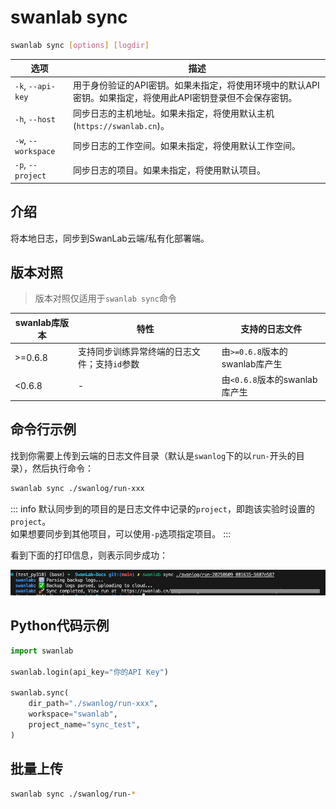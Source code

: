 # swanlab sync

```bash
swanlab sync [options] [logdir]
```

| 选项 | 描述 |
| --- | --- |
| `-k`, `--api-key` | 用于身份验证的API密钥。如果未指定，将使用环境中的默认API密钥。如果指定，将使用此API密钥登录但不会保存密钥。|
| `-h`, `--host` | 同步日志的主机地址。如果未指定，将使用默认主机(`https://swanlab.cn`)。|
| `-w`, `--workspace` | 同步日志的工作空间。如果未指定，将使用默认工作空间。|
| `-p`, `--project` | 同步日志的项目。如果未指定，将使用默认项目。|


## 介绍

将本地日志，同步到SwanLab云端/私有化部署端。

## 版本对照

> 版本对照仅适用于`swanlab sync`命令

| swanlab库版本 | 特性 | 支持的日志文件 |
| --- | --- | --- |
| >=0.6.8 | 支持同步训练异常终端的日志文件；支持`id`参数 | 由`>=0.6.8`版本的swanlab库产生 |
| <0.6.8 | - | 由`<0.6.8`版本的swanlab库产生 |

## 命令行示例

找到你需要上传到云端的日志文件目录（默认是`swanlog`下的以`run-`开头的目录），然后执行命令：

```bash
swanlab sync ./swanlog/run-xxx
```

::: info
默认同步到的项目的是日志文件中记录的`project`，即跑该实验时设置的`project`。  
如果想要同步到其他项目，可以使用`-p`选项指定项目。
:::

看到下面的打印信息，则表示同步成功：

![swanlab sync](./cli-swanlab-sync/console.png)


## Python代码示例

```python
import swanlab

swanlab.login(api_key="你的API Key")

swanlab.sync(
    dir_path="./swanlog/run-xxx",
    workspace="swanlab",
    project_name="sync_test",
)
```

## 批量上传

```bash
swanlab sync ./swanlog/run-*
```